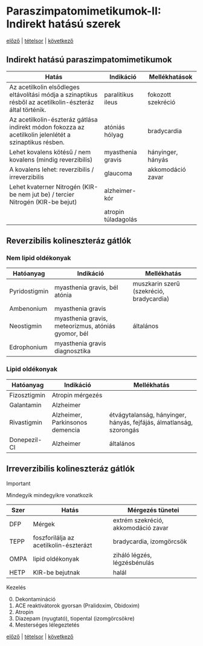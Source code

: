 # Paraszimpatomimetikumok-II: Indirekt hatású szerek

[előző](2.%20Paraszimpatomimetikumok-I.%20Direkt%20hatású%20szerek.md) | [tételsor](0.%20Tételsor.md) | [következő](4.%20Paraszimpatolitikumok%20farmakológiája.md)

## Indirekt hatású paraszimpatomimetikumok

Hatás | Indikáció | Mellékhatások
--- | --- | ---
Az acetilkolin elsődleges eltávolítási módja a szinaptikus résből az acetilkolin-észteráz által történik. | paralitikus ileus | fokozott szekréció
Az acetilkolin-észteráz gátlása indirekt módon fokozza az acetilkolin jelenlétét a szinaptikus résben. | atóniás hólyag | bradycardia
Lehet kovalens kötésű / nem kovalens (mindig reverzibilis) | myasthenia gravis | hányinger, hányás
A kovalens lehet: reverzibilis / irreverzibilis | glaucoma | akkomodáció zavar
Lehet kvaterner Nitrogén (KIR-be nem jut be) / tercier Nitrogén (KIR-be bejut) | alzheimer-kór
|| atropin túladagolás

## Reverzibilis kolineszteráz gátlók

### Nem lipid oldékonyak

Hatóanyag | Indikáció | Mellékhatás
--- | --- | ---
Pyridostigmin | myasthenia gravis, bél atónia | muszkarin szerű (szekréció, bradycardia)
Ambenonium | myasthenia gravis
Neostigmin | myasthenia gravis, meteorizmus, atóniás gyomor, bél | általános
Edrophonium | myasthenia gravis diagnosztika

### Lipid oldékonyak

Hatóanyag | Indikáció | Mellékhatás
--- | --- | ---
Fizosztigmin | Atropin mérgezés
Galantamin | Alzheimer
Rivastigmin | Alzheimer, Parkinsonos demencia | étvágytalanság, hányinger, hányás, fejfájás, álmatlanság, szorongás
Donepezil-Cl | Alzheimer | általános

## Irreverzibilis kolineszteráz gátlók

> [!IMPORTANT]
> Mindegyik mindegyikre vonatkozik

Szer | Hatás | Mérgezés tünetei
--- | --- | ---
DFP | Mérgek | extrém szekréció, akkomodáció zavar
TEPP | foszforilálja az acetilkolin-észterázt | bradycardia, izomgörcsök
OMPA | lipid oldékonyak | ziháló légzés, légzésbénulás
HETP | KIR-be bejutnak | halál

Kezelés

0. Dekontamináció
1. ACE reaktivátorok gyorsan (Pralidoxim, Obidoxim)
2. Atropin
3. Diazepam (nyugtató), tiopental (izomgörcsökre)
4. Mesterséges lélegeztetés

[előző](2.%20Paraszimpatomimetikumok-I.%20Direkt%20hatású%20szerek.md) | [tételsor](0.%20Tételsor.md) | [következő](4.%20Paraszimpatolitikumok%20farmakológiája.md)
